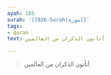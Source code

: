 ```yaml
---
ayah: 165
surah: '[[026-Surah|سورة]]'
tags:
- quran
text: أتأتون الذكران من العالمين

---
```

> أتأتون الذكران من العالمين
